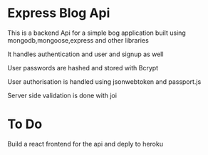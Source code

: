 # Express Blog Api

This is a backend Api for a simple bog application built using mongodb,mongoose,express and other libraries

It handles authentication and user and signup as well

User passwords are hashed and stored with Bcrypt

User authorisation is handled using jsonwebtoken and passport.js

Server side validation is done with joi

# To Do

Build a react frontend for the api and deply to heroku
